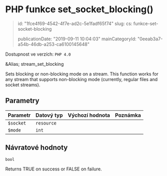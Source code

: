 PHP funkce set_socket_blocking()
================================

> id: "1fce4f69-4542-4f7e-ad2c-5e1fadf65f74"
> slug:
> 	cs: funkce-set-socket-blocking
> 
> publicationDate: "2019-09-11 10:04:03"
> mainCategoryId: "0eeab3a7-a54b-46db-a253-ca6100145648"

Dostupnost ve verzích: `PHP 4.0`

&Alias; <function>stream_set_blocking</function>
<p>Sets blocking or non-blocking mode on a stream.
This function works for any stream that supports non-blocking mode (currently, regular files and socket streams).


Parametry
--------------

| Parametr | Datový typ | Výchozí hodnota | Poznámka |
|-----|-----|-----|-----|
| `$socket` | `resource` |  |  |
| `$mode` | `int` |  |  |


Návratové hodnoty
----------------

`bool`

Returns TRUE on success or FALSE on failure.
